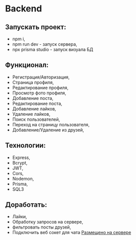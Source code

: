 # Backend
## Запускать проект:
 - npm i,
 - npm run dev - запуск сервера,
 - npx prisma studio - запуск визуала БД
## Функционал:
-  Регистрация/Авторизация,
- Страница профиля,
- Редактирование профиля,
- Просмотр фото профиля,
- Добавление поста,
- Редактирование поста,
- Добавление лайков,
- Удаление лайков,
- Поиск пользователей,
- Переход на страницу пользователя,
- Добавление/Удаление из друзей,
 ## Технологии:
 - Express,
 - Bcrypt,
 - JWT,
 - Cors,
 - Nodemon,
 - Prisma,
 - SQL3

## Доработать:
- Лайки,
- Обработку запросов на сервере,
- фильтровать посты друзей,
- Подключить веб сокет для чата
[Размещено на сервере](https://render.com)
